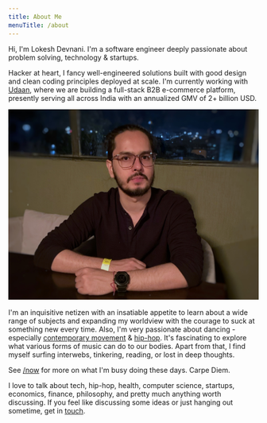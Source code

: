 ```yaml
---
title: About Me
menuTitle: /about
---
```


Hi, I'm Lokesh Devnani. I'm a software engineer deeply passionate about problem solving, technology & startups.

Hacker at heart, I fancy well-engineered solutions built with good design and clean coding principles deployed at scale. I'm currently working with [Udaan](https://udaan.com/), where we are building a full-stack B2B e-commerce platform, presently serving all across India with an annualized GMV of 2+ billion USD.

![Lokesh Devnani](./lokesh.jpeg)

I'm an inquisitive netizen with an insatiable appetite to learn about a wide range of subjects and expanding my worldview with the courage to suck at something new every time. Also, I'm very passionate about dancing - especially [contemporary movement](https://www.youtube.com/watch?v=annMIqJfCVk) & [hip-hop](https://www.wikiwand.com/en/Hip-hop_dance). It's fascinating to explore what various forms of music can do to our bodies. Apart from that, I find myself surfing interwebs, tinkering, reading, or lost in deep thoughts.

See [/now](/now) for more on what I'm busy doing these days. Carpe Diem.

I love to talk about tech, hip-hop, health, computer science, startups, economics, finance, philosophy, and pretty much anything worth discussing. If you feel like discussing some ideas or just hanging out sometime, get in [touch](/contact).